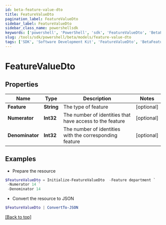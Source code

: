 ```yaml
---
id: beta-feature-value-dto
title: FeatureValueDto
pagination_label: FeatureValueDto
sidebar_label: FeatureValueDto
sidebar_class_name: powershellsdk
keywords: ['powershell', 'PowerShell', 'sdk', 'FeatureValueDto', 'BetaFeatureValueDto'] 
slug: /tools/sdk/powershell/beta/models/feature-value-dto
tags: ['SDK', 'Software Development Kit', 'FeatureValueDto', 'BetaFeatureValueDto']
---
```



# FeatureValueDto

## Properties

Name | Type | Description | Notes
------------ | ------------- | ------------- | -------------
**Feature** | **String** | The type of feature | [optional] 
**Numerator** | **Int32** | The number of identities that have access to the feature | [optional] 
**Denominator** | **Int32** | The number of identities with the corresponding feature | [optional] 

## Examples

- Prepare the resource
```powershell
$FeatureValueDto = Initialize-FeatureValueDto  -Feature department `
 -Numerator 14 `
 -Denominator 14
```

- Convert the resource to JSON
```powershell
$FeatureValueDto | ConvertTo-JSON
```


[[Back to top]](#) 

